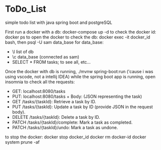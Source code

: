 # ToDo_List
simple todo list with java spring boot and postgreSQL

First run a docker with a db: docker-compose up -d
to check the docker id: docker ps
to open the docker to check the db: docker exec -it docker_id bash, then psql -U sam data_base
for data_base:
- \l list of db
- \c data_base (connected as sam)
- SELECT * FROM tasks; to see all, etc...

Once the docker with db is running, ./mvnw spring-boot:run ('cause i was using vscode, not a intellij IDEA)
while the spring boot app is running, open insomnia to check all the requests: 
- GET: localhost:8080/tasks
- PUT: localhost:8080/tasks + Body: (JSON representing the task)
- GET /tasks/{taskId}: Retrieve a task by ID.
- PUT /tasks/{taskId}: Update a task by ID (provide JSON in the request body).
- DELETE /tasks/{taskId}: Delete a task by ID.
- PATCH /tasks/{taskId}/complete: Mark a task as completed.
- PATCH /tasks/{taskId}/undo: Mark a task as undone.

to stop the docker: docker stop docker_id
docker rm docker-id
docker system prune -af
